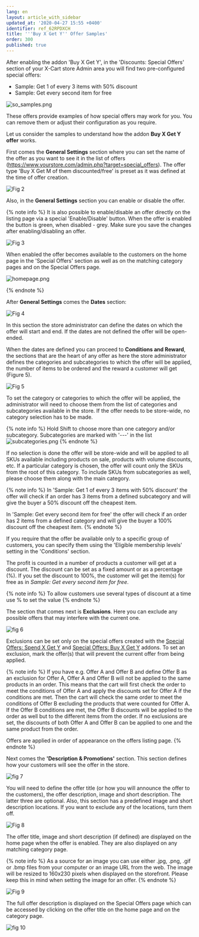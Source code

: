 ```yaml
---
lang: en
layout: article_with_sidebar
updated_at: '2020-04-27 15:55 +0400'
identifier: ref_62RPDXCH
title: '''Buy X Get Y'' Offer Samples'
order: 300
published: true
---
```

After enabling the addon 'Buy X Get Y', in the 'Discounts: Special Offers' section of your X-Cart store Admin area you will find two pre-configured special offers:
   * Sample: Get 1 of every 3 items with 50% discount
   * Sample: Get every second item for free

![so_samples.png]({{site.baseurl}}/attachments/ref_buy_x_get_y/so_samples.png)

These offers provide examples of how special offers may work for you. You can remove them or adjust their configuration as you require.

Let us consider the samples to understand how the addon **Buy X Get Y offer** works. 

First comes the **General Settings** section where you can set the name of the offer as you want to see it in the list of offers (https://www.yourstore.com/admin.php?target=special_offers). The offer type 'Buy X Get M of them discounted/free' is preset as it was defined at the time of offer creation.

![Fig 2]({{site.baseurl}}/attachments/buy-general.png)

Also, in the **General Settings** section you can enable or disable the offer. 

{% note info %}
It is also possible to enable/disable an offer directly on the listing page via a special 'Enable/Disable' button. When the offer is enabled the button is green, when disabled - grey. Make sure you save the changes after enabling/disabling an offer.

![Fig 3]({{site.baseurl}}/attachments/enable.png)

When enabled the offer becomes available to the customers on the home page in the 'Special Offers' section as well as on the matching category pages and on the Special Offers page.

![homepage.png]({{site.baseurl}}/attachments/homepage.png)

{% endnote %}

After **General Settings** comes the **Dates** section:

![Fig 4]({{site.baseurl}}/attachments/dates.png)

In this section the store administrator can define the dates on which the offer will start and end. If the dates are not defined the offer will be open-ended. 

When the dates are defined you can proceed to **Conditions and Reward**, the sections that are the heart of any offer as here the store administrator defines the categories and subcategories to which the offer will be applied, the number of items to be ordered and the reward a customer will get (Figure 5).

![Fig 5]({{site.baseurl}}/attachments/buy-conditions-reward.png)

To set the category or categories to which the offer will be applied, the administrator will need to choose them from the list of categories and subcategories available in the store. If the offer needs to be store-wide, no category selection has to be made.

{% note info %} 
Hold Shift to choose more than one category and/or subcategory. Subcategories are marked with '---' in the list
![subcategories.png]({{site.baseurl}}/attachments/subcategories.png)
{% endnote %}

If no selection is done the offer will be store-wide and will be applied to all SKUs available including products on sale, products with volume discounts, etc. If a particular category is chosen, the offer will count only the SKUs from the root of this category. To include SKUs from subcategories as well, please choose them along with the main category.

{% note info %} 
In 'Sample: Get 1 of every 3 items with 50% discount' the offer will check if an order has 3 items from a defined subcategory and will give the buyer a 50% discount off the cheapest item.

In 'Sample: Get every second item for free' the offer will check if an order has 2 items from a defined category and will give the buyer a 100% discount off the cheapest item.
{% endnote %}

If you require that the offer be available only to a specific group of customers, you can specify them using the 'Eligible membership levels' setting in the 'Conditions' section. 

The profit is counted in a number of products a customer will get at a discount. The discount can be set as a fixed amount or as a percentage (%). If you set the discount to 100%, the customer will get the item(s) for free as in _Sample: Get every second item for free_.

{% note info %}
To allow customers use several types of discount at a time use % to set the value
{% endnote %}

The section that comes next is **Exclusions**. Here you can exclude any possible offers that may interfere with the current one. 

![fig 6]({{site.baseurl}}/attachments/buy_exclusions.png)

Exclusions can be set only on the special offers created with the [Special Offers: Spend X Get Y](https://market.x-cart.com/addons/spend-x-get-y.html "Special Offers: Spend X Get Y") and [Special Offers: Buy X Get Y](https://market.x-cart.com/addons/buy-x-get-y.html "Special Offers: Spend X Get Y") addons. To set an exclusion, mark the offer(s) that will prevent the current offer from being applied.

{% note info %}
If you have e.g. Offer A and Offer B and define Offer B as an exclusion for Offer A, Offer A and Offer B will not be applied to the same products in an order. This means that the cart will first check the order to meet the conditions of Offer A and apply the discounts set for Offer A if the conditions are met. Then the cart will check the same order to meet the conditions of Offer B excluding the products that were counted for Offer A. If the Offer B conditions are met, the Offer B discounts will be applied to the order as well but to the different items from the order. If no exclusions are set, the discounts of both Offer A and Offer B can be applied to one and the same product from the order. 

Offers are applied in order of appearance on the offers listing page.
{% endnote %}

Next comes the **'Description & Promotions'** section. This section defines how your customers will see the offer in the store.

![fig 7]({{site.baseurl}}/attachments/buy_description.png)


You will need to define the offer title (or how you will announce the offer to the customers), the offer description, image and short description. The latter three are optional. Also, this section has a predefined image and short description locations. If you want to exclude any of the locations, turn them off.

![Fig 8]({{site.baseurl}}/attachments/display.png)

The offer title, image and short description (if defined) are displayed on the home page when the offer is enabled. They are also displayed on any matching category page.

{% note info %}
As a source for an image you can use either .jpg, .png, .gif or .bmp files from your computer or an image URL from the web. The image will be resized to 160x230 pixels when displayed on the storefront. Please keep this in mind when setting the image for an offer.
{% endnote %}

![Fig 9]({{site.baseurl}}/attachments/home.png)

The full offer description is displayed on the Special Offers page which can be accessed by clicking on the offer title on the home page and on the category page.

![fig 10]({{site.baseurl}}/attachments/buy_sopage.png)
